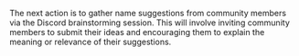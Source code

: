 

The next action is to gather name suggestions from community members via the Discord brainstorming session. This will involve inviting community members to submit their ideas and encouraging them to explain the meaning or relevance of their suggestions.